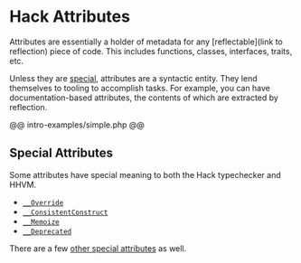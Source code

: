# Hack Attributes

Attributes are essentially a holder of metadata for any [reflectable](link to reflection) piece of code. This includes functions, classes, interfaces, traits, etc. 

Unless they are [special](special.md), attributes are a syntactic entity. They lend themselves to tooling to accomplish tasks. For example, you can have documentation-based attributes, the contents of which are extracted by reflection.

@@ intro-examples/simple.php @@

## Special Attributes

Some attributes have special meaning to both the Hack typechecker and HHVM. 

- [`__Override`](special.md#__override)
- [`__ConsistentConstruct`](special.md#__consistentconstruct)
- [`__Memoize`](special.md#__memoize)
- [`__Deprecated`](special.md#__deprecated)

There are a few [other special attributes](special.md#other) as well.
